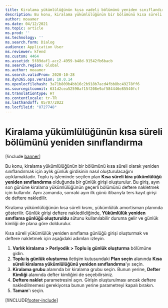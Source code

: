 ```yaml
---
title: Kiralama yükümlülüğünün kısa vadeli bölümünü yeniden sınıflandırma
description: Bu konu, kiralama yükümlülüğünün bir bölümünü kısa süreli olarak yeniden sınıflandırmak için aylık günlük girdisinin nasıl oluşturulacağını açıklamaktadır.
author: moaamer
ms.date: 04/12/2021
ms.topic: article
ms.prod: ''
ms.technology: ''
ms.search.form: Dialog
audience: Application User
ms.reviewer: kfend
ms.custom: 4464
ms.assetid: 5f89daf1-acc2-4959-b48d-91542fb6bacb
ms.search.region: Global
ms.author: moaamer
ms.search.validFrom: 2020-10-28
ms.dyn365.ops.version: 10.0.14
ms.openlocfilehash: 3a71b809b4bb16c2b918b7acd4fbb8bc49278ff6
ms.sourcegitcommit: 631d2cea52590af15f208e9af584446e85540fcf
ms.translationtype: HT
ms.contentlocale: tr-TR
ms.lasthandoff: 05/07/2022
ms.locfileid: "8727748"
---
```

# <a name="reclassify-the-short-term-portion-of-lease-liability"></a>Kiralama yükümlülüğünün kısa süreli bölümünü yeniden sınıflandırma

[!include [banner](../includes/banner.md)]

Bu konu, kiralama yükümlülüğünün bir bölümünü kısa süreli olarak yeniden sınıflandırmak için aylık günlük girdisinin nasıl oluşturulacağını açıklamaktadır. Toplu iş işleminde seçilen plan **Kısa süreli kira yükümlülüğü yeniden sınıflandırma** olduğunda bir günlük girişi oluşturulur. Bu giriş, ayın son gününe kiralama yükümlülüğünün geçerli bölümünü deftere nakletmek için kullanılır. Aynı zamanda, sonraki ayın ilk günü itibarıyla ters kayıt girişi de deftere nakledilir.

Kiralama yükümlülüğünün kısa süreli kısmı, yükümlülük amortisman planında gösterilir. Günlük girişi deftere nakledildiğinde, **Yükümlülük yeniden sınıflama günlüğü oluşturuldu** sütunu kullanılabilir duruma gelir ve günlük kimliği de plana göre doldurulur.

Kısa süreli yükümlülük yeniden sınıflama günlüğü girişi oluşturmak ve deftere nakletmek için aşağıdaki adımları izleyin.

1. **Varlık kiralama \> Periyodik \> Toplu iş günlük oluşturma** bölümüne gidin.
2. **Toplu iş günlük oluşturma** iletişim kutusundaki **Plan seçin** alanında **Kısa süreli kiralama yükümlülüğünü yeniden sınıflandırma**'yı seçin.
3. **Kiralama grubu** alanında bir kiralama grubu seçin. Bunun yerine, **Defter Kimliği** alanında defter kimliğini de seçebilirsiniz.
4. **Deftere naklet** parametresini açın. Girişin oluşturulması ancak deftere nakledilmemesi gerekiyorsa bunun yerine parametreyi kapalı bırakın.
5. **Tamam**'ı seçin.


[!INCLUDE[footer-include](../../includes/footer-banner.md)]
